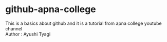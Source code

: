 # github-apna-college
This is a basics about github and it is a tutorial from apna college youtube channel
<br>
Author : Ayushi Tyagi
